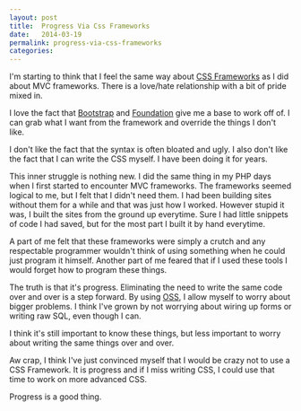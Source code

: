 ```yaml
---
layout: post
title:  Progress Via Css Frameworks
date:   2014-03-19
permalink: progress-via-css-frameworks
categories:
---
```


I'm starting to think that I feel the same way about [CSS
Frameworks](https://en.wikipedia.org/wiki/CSS_frameworks) as I did
about MVC frameworks. There is a love/hate relationship with a bit of pride
mixed in.

I love the fact that [Bootstrap](http://getbootstrap.com/) and
[Foundation](http://foundation.zurb.com/) give me a base to work off of. I can
grab what I want from the framework and override the things I don't like.

I don't like the fact that the syntax is often bloated and ugly. I also don't
like the fact that I can write the CSS myself. I have been doing it for years.

This inner struggle is nothing new. I did the same thing in my PHP days when I first started to encounter MVC frameworks. The frameworks seemed logical to me, but I felt that I didn't need them. I had been building sites without them for a while and that was just how I worked. However stupid it was, I built the sites from the ground up everytime. Sure I had little snippets of code I had saved, but for the most part I built it by hand everytime.

A part of me felt that these frameworks were simply a crutch and any respectable programmer wouldn't think of using something when he could just program it himself. Another part of me feared that if I used these tools I would forget how to program these things.

The truth is that it's progress. Eliminating the need to write the same code over and over is a step forward. By using [OSS](http://en.wikipedia.org/wiki/Open-source_software), I allow myself to worry about bigger problems. I think I've grown by not worrying about wiring up forms or writing raw SQL, even though I can.

I think it's still important to know these things, but less important to worry about writing the same things over and over.

Aw crap, I think I've just convinced myself that I would be crazy not to use a CSS Framework. It is progress and if I miss writing CSS, I could use that time to work on more advanced CSS.

Progress is a good thing.

